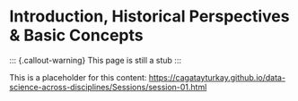 # Introduction, Historical Perspectives & Basic Concepts

::: {.callout-warning}
This page is still a stub
:::

This is a placeholder for this content: <https://cagatayturkay.github.io/data-science-across-disciplines/Sessions/session-01.html>